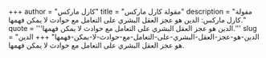 +++
author = "كارل ماركس"
title = "مقولة كارل ماركس"
description = "مقولة كارل ماركس: الدين هو عجز العقل البشري على التعامل مع حوادث لا يمكن فهمها."
quote = '''الدين هو عجز العقل البشري على التعامل مع حوادث لا يمكن فهمها.''' 
slug = "الدين-هو-عجز-العقل-البشري-على-التعامل-مع-حوادث-لا-يمكن-فهمها"
+++
الدين هو عجز العقل البشري على التعامل مع حوادث لا يمكن فهمها.
